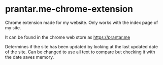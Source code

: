 # prantar.me-chrome-extension
Chrome extension made for my website. Only works with the index page of my site.

It can be found in the chrome web store as https://prantar.me

Determines if the site has been updated by looking at the last updated date of the site. Can be changed to use all text to compare but checking it with the date saves memory.
